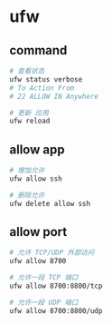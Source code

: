 # ufw

## command

```bash
# 查看状态
ufw status verbose
# To Action From
# 22 ALLOW IN Anywhere

# 更新 应用
ufw reload
```

## allow app

```bash
# 增加允许
ufw allow ssh

# 删除允许
ufw delete allow ssh
```

## allow port

```bash
# 允许 TCP/UDP 外部访问
ufw allow 8700

# 允许一段 TCP 端口
ufw allow 8700:8800/tcp

# 允许一段 UDP 端口
ufw allow 8700:8800/udp
```
